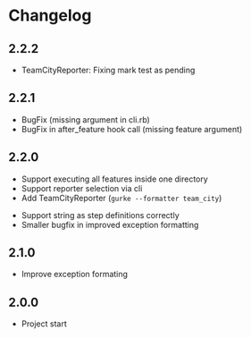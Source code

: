 # Changelog

## 2.2.2

* TeamCityReporter: Fixing mark test as pending

## 2.2.1

* BugFix (missing argument in cli.rb)
* BugFix in after_feature hook call (missing feature argument)

## 2.2.0

+ Support executing all features inside one directory
+ Support reporter selection via cli
+ Add TeamCityReporter (`gurke --formatter team_city`)
* Support string as step definitions correctly
* Smaller bugfix in improved exception formatting


## 2.1.0

* Improve exception formating

## 2.0.0

* Project start
